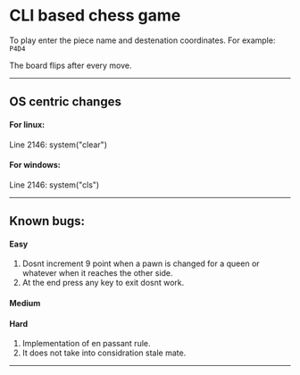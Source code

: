 CLI based chess game
=====

To play enter the piece name and destenation coordinates.
For example: `P4D4`

The board flips after every move.

-----

## OS centric changes
#### For linux:
Line 2146: system("clear")

#### For windows:
Line 2146: system("cls")

-----

## Known bugs:
#### Easy
1. Dosnt increment 9 point when a pawn is changed for a queen or whatever when it reaches the other side.
2. At the end press any key to exit dosnt work.

#### Medium

#### Hard
1. Implementation of en passant rule.
2. It does not take into considration stale mate.

-----


